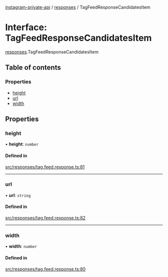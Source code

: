 [instagram-private-api](../../README.md) / [responses](../../modules/responses.md) / TagFeedResponseCandidatesItem

# Interface: TagFeedResponseCandidatesItem

[responses](../../modules/responses.md).TagFeedResponseCandidatesItem

## Table of contents

### Properties

- [height](TagFeedResponseCandidatesItem.md#height)
- [url](TagFeedResponseCandidatesItem.md#url)
- [width](TagFeedResponseCandidatesItem.md#width)

## Properties

### height

• **height**: `number`

#### Defined in

[src/responses/tag.feed.response.ts:81](https://github.com/Nerixyz/instagram-private-api/blob/b3351b9/src/responses/tag.feed.response.ts#L81)

___

### url

• **url**: `string`

#### Defined in

[src/responses/tag.feed.response.ts:82](https://github.com/Nerixyz/instagram-private-api/blob/b3351b9/src/responses/tag.feed.response.ts#L82)

___

### width

• **width**: `number`

#### Defined in

[src/responses/tag.feed.response.ts:80](https://github.com/Nerixyz/instagram-private-api/blob/b3351b9/src/responses/tag.feed.response.ts#L80)
